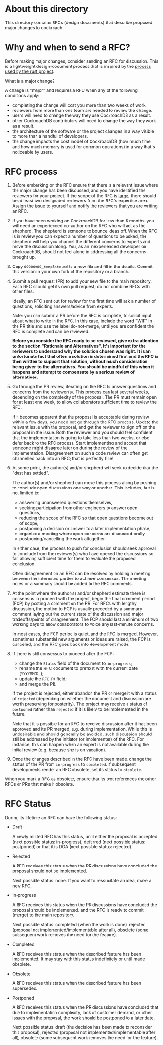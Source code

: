 # About this directory

This directory contains RFCs (design documents) that describe
proposed major changes to cockroach.

# Why and when to send a RFC?

Before making major changes, consider sending an RFC for discussion.
This is a lightweight design-document process that is inspired by the
[process used by the rust project](https://github.com/rust-lang/rfcs).

What is a major change?

A change is "major" and requires a RFC when any of the following
conditions apply:

- completing the change will cost you more than two weeks of work.
- reviewers from more than one team are needed to review the change.
- users will need to change the way they use CockroachDB as a result.
- other CockroachDB contributors will need to change the way
  they work as a result.
- the architecture of the software or the project changes in a way visible
  to more than a handful of developers.
- the change impacts the cost model of CockroachDB (how much time and
  how much memory is used for common operations) in a way that's
  noticeable by users.

# RFC process

1. Before embarking on the RFC ensure that there is a relevant issue
   where the major change has been discussed, and you have identified the
   reviewers for your project. If the scope of the RFC is
   [large](https://www.cockroachlabs.com/docs/stable/contribute-to-cockroachdb.html),
   there should be at least two designated reviewers from the RFC's
   expertise area. Assign the issue to yourself and notify the reviewers
   that you are writing an RFC.

2. If you have been working on CockroachDB for less than 6 months, you
   will need an experienced co-author on the RFC who will act as the
   shepherd. The shepherd is someone to bounce ideas off.
   When the RFC is in review you can expect a number of questions to
   be asked, the shepherd will help you channel the different concerns
   to experts and move the discussion along. You, as an inexperienced
   developer on CockroachDB, should not feel alone in addressing all
   the concerns brought up.

3. Copy `00000000_template.md` to a new file and fill in the details. Commit
   this version in your own fork of the repository or a branch.

4. Submit a pull request (PR) to add your new file to the main repository.
   Each RFC should get its own pull request; do not combine RFCs with
   other files.

   Ideally, an RFC sent out for review for the first time will ask a
   number of questions, soliciting answers/advice from experts.

   Note: you can submit a PR before the RFC is complete, to solicit
   input about what to write in the RFC. In this case, include the word
   "WIP" in the PR title and use the label do-not-merge, until
   you are confident the RFC is complete and can be reviewed.

   **Before you consider the RFC ready to be reviewed, give extra
   attention to the section "Rationale and Alternatives". It's
   important for the reviewers to understand why the solution chosen
   was right. It is an unfortunate fact that often a solution is
   determined first and the RFC is then written to support that
   solution, without much consideration being given to the
   alternatives. You should be mindful of this when it happens and
   attempt to compensate by a serious review of alternatives.**

5. Go through the PR review, iterating on the RFC to answer questions
   and concerns from the reviewer(s). This process can last several
   weeks, depending on the complexity of the proposal. The PR must
   remain open for at least one week, to allow collaborators sufficient
   time to review the RFC.

   If it becomes apparent that the proposal is acceptable during
   review within a few days, you need not go through the RFC process.
   Update the relevant issue with the proposal, and get the reviewer
   to sign off on the proposal in the issue. Both the reviewer
   and you should feel confident that the implementation is going to take
   less than two weeks, or else defer back to the RFC process. Start
   implementing and accept that someone might disagree later on during the
   review of the implementation. Disagreement on such a code review can
   often get channelled back into an RFC; that is perfectly fine!

6. At some point, the author(s) and/or shepherd will seek to
   decide that the "dust has settled".

   The author(s) and/or shepherd can move this process along
   by pushing to conclude open discussions one way or another. This
   includes, but is not limited to:

   - answering unanswered questions themselves,
   - seeking participation from other engineers to answer open questions,
   - reducing the scope of the RFC so that open questions become out of scope,
   - postponing a decision or answer to a later implementation phase,
   - organize a meeting where open concerns are discussed orally,
   - postponing/cancelling the work altogether.

   In either case, the process to push for conclusion should seek
   approval to conclude from the reviewer(s) who have opened the
   discussions so far, allowing sufficient time for them to evaluate
   the proposed conclusion.

   Often disagreement on an RFC can be resolved by holding a meeting
   between the interested parties to achieve consensus. The meeting notes
   or a summary should be added to the RFC comments.

5. At the point where the author(s) and/or shepherd
   estimate there is consensus to proceed with the project, begin the
   final comment period (FCP) by posting a comment on the PR.
   For RFCs with lengthy discussion, the motion to FCP is usually preceded
   by a summary comment laying out the current state of the
   discussion and major tradeoffs/points of disagreement. The FCP
   should last a minimum of two working days to allow collaborators
   to voice any last-minute concerns.

   In most cases, the FCP period is quiet, and the RFC is merged.
   However, sometimes substantial new arguments or ideas are raised,
   the FCP is canceled, and the RFC goes back into development mode.

8. If there is still consensus to proceed after the FCP:

   - change the `Status` field of the document to `in-progress`;
   - rename the RFC document to prefix it with the current date (`YYYYMMDD_`);
   - update the `RFC PR` field;
   - and merge the PR.

   If the project is rejected, either abandon the PR or merge it
   with a status of `rejected` (depending on whether the document and
   discussion are worth preserving for posterity). The project may
   receive a status of `postponed` rather than `rejected` if
   it is likely to be implemented in the future.

   Note that it is possible for an RFC to receive discussion after it
   has been approved and its PR merged, e.g. during implementation.
   While this is undesirable and should generally be avoided, such
   discussion should still be addressed by the initiator (or
   implementer) of the RFC. For instance, this can happen when an
   expert is not available during the initial review (e.g. because she
   is on vacation).

9. Once the changes described in the RFC have been made, change the
   status of the PR from `in-progress` to `completed`. If subsequent
   developments render an RFC obsolete, set its status to `obsolete`.

When you mark a RFC as obsolete, ensure that its text references the
other RFCs or PRs that make it obsolete.

# RFC Status

During its lifetime an RFC can have the following status:

- Draft

  A newly minted RFC has this status, until either the proposal is
  accepted (next possible status: in-progress), deferred (next possible
  status: postponed) or that it is DOA (next possible status: rejected).

- Rejected

  A RFC receives this status when the PR discussions have concluded
  the proposal should not be implemented.

  Next possible status: none. If you want to ressucitate an idea, make
  a new RFC.

- In-progress

  A RFC receives this status when the PR discussions have concluded
  the proposal should be implemented, and the RFC is ready to commit
  (merge) to the main repository.

  Next possible status: completed (when the work is done), rejected
  (proposal not implemented/implementable after all), obsolete (some
  subsequent work removes the need for the feature).

- Completed

  A RFC receives this status when the described feature has been
  implemented. It may stay with this status indefinitely or until made
  obsolete.

- Obsolete

  A RFC receives this status when the described feature has been
  superseded.

- Postponed

  A RFC receives this status when the PR discussions have concluded that
  due to implementation complexity, lack of customer demand, or other
  issues with the proposal, the work should be postponed to a later date.

  Next possible status: draft (the decision has been made to reconsider
  this proposal), rejected (proposal not implemented/implementable after all),
  obsolete (some subsequent work removes the need for the feature).

